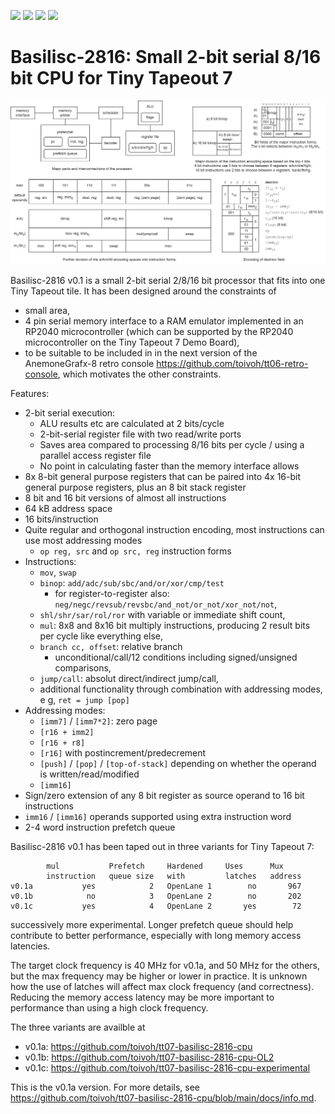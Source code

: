 ![](../../workflows/gds/badge.svg) ![](../../workflows/docs/badge.svg) ![](../../workflows/test/badge.svg) ![](../../workflows/fpga/badge.svg)

Basilisc-2816: Small 2-bit serial 8/16 bit CPU for Tiny Tapeout 7
=================================================================
![](docs/combined.png)

Basilisc-2816 v0.1 is a small 2-bit serial 2/8/16 bit processor that fits into one Tiny Tapeout tile.
It has been designed around the constraints of

- small area,
- 4 pin serial memory interface to a RAM emulator implemented in an RP2040 microcontroller (which can be supported by the RP2040 microcontroller on the Tiny Tapeout 7 Demo Board),
- to be suitable to be included in in the next version of the AnemoneGrafx-8 retro console https://github.com/toivoh/tt06-retro-console, which motivates the other constraints.

Features:

- 2-bit serial execution:
	- ALU results etc are calculated at 2 bits/cycle
	- 2-bit-serial register file with two read/write ports
	- Saves area compared to processing 8/16 bits per cycle / using a parallel access register file
	- No point in calculating faster than the memory interface allows
- 8x 8-bit general purpose registers that can be paired into 4x 16-bit general purpose registers, plus an 8 bit stack register
- 8 bit and 16 bit versions of almost all instructions
- 64 kB address space
- 16 bits/instruction
- Quite regular and orthogonal instruction encoding, most instructions can use most addressing modes
	- `op reg, src` and `op src, reg` instruction forms
- Instructions:
	- `mov`, `swap`
	- `binop`: `add/adc/sub/sbc/and/or/xor/cmp/test`
		- for register-to-register also: `neg/negc/revsub/revsbc/and_not/or_not/xor_not/not`,
	- `shl/shr/sar/rol/ror` with variable or immediate shift count,
	- `mul`: 8x8 and 8x16 bit multiply instructions, producing 2 result bits per cycle like everything else,
	- `branch cc, offset`: relative branch
		- unconditional/call/12 conditions including signed/unsigned comparisons,
	- `jump/call`: absolut direct/indirect jump/call,
	- additional functionality through combination with addressing modes, e g, `ret = jump [pop]`
- Addressing modes:
	- `[imm7]` / `[imm7*2]`: zero page
	- `[r16 + imm2]`
	- `[r16 + r8]`
	- `[r16]` with postincrement/predecrement
	- `[push]` / `[pop]` / `[top-of-stack]` depending on whether the operand is written/read/modified
	- `[imm16]`
- Sign/zero extension of any 8 bit register as source operand to 16 bit instructions
- `imm16` / `[imm16]` operands supported using extra instruction word
- 2-4 word instruction prefetch queue

Basilisc-2816 v0.1 has been taped out in three variants for Tiny Tapeout 7:

	        mul           Prefetch     Hardened     Uses      Mux
	        instruction   queue size   with         latches   address
	v0.1a           yes            2   OpenLane 1        no       967
	v0.1b            no            3   OpenLane 2        no       202
	v0.1c           yes            4   OpenLane 2       yes        72

successively more experimental. Longer prefetch queue should help contribute to better performance,
especially with long memory access latencies.

The target clock frequency is 40 MHz for v0.1a, and 50 MHz for the others, but the max frequency may be higher or lower in practice.
It is unknown how the use of latches will affect max clock frequency (and correctness).
Reducing the memory access latency may be more important to performance than using a high clock frequency.

The three variants are availble at
- v0.1a: https://github.com/toivoh/tt07-basilisc-2816-cpu
- v0.1b: https://github.com/toivoh/tt07-basilisc-2816-cpu-OL2
- v0.1c: https://github.com/toivoh/tt07-basilisc-2816-cpu-experimental

This is the v0.1a version.
For more details, see https://github.com/toivoh/tt07-basilisc-2816-cpu/blob/main/docs/info.md.
